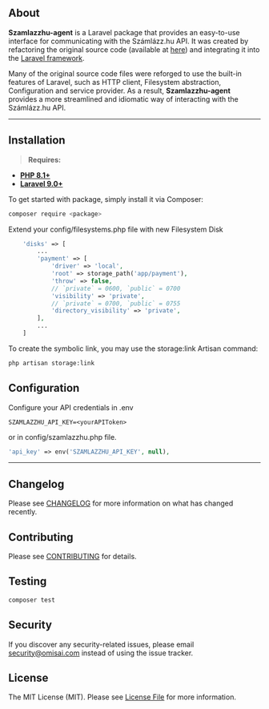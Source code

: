 <!-- TODO: add badges after package got released on Packagist -->
<!-- Badges using https://poser.pugx.org/ -->

## About

**Szamlazzhu-agent** is a Laravel package that provides an easy-to-use interface for communicating with the Számlázz.hu API. It was created by refactoring the original source code (available at [here](https://docs.szamlazz.hu/#php-api/)) and integrating it into the [Laravel framework](https://laravel.com/).

Many of the original source code files were reforged to use the built-in features of Laravel, such as HTTP client, Filesystem abstraction, Configuration and service provider. As a result, **Szamlazzhu-agent** provides a more streamlined and idiomatic way of interacting with the Számlázz.hu API.

---

## Installation

> **Requires:**
- **[PHP 8.1+](https://php.net/releases/)**
- **[Laravel 9.0+](https://github.com/laravel/laravel)**

To get started with package, simply install it via Composer:

<!-- TODO: update after package got released on Packagist -->
``` bash
composer require <package>
```

Extend your config/filesystems.php file with new Filesystem Disk

```php
    'disks' => [
        ...
        'payment' => [
            'driver' => 'local',
            'root' => storage_path('app/payment'),
            'throw' => false,
            // `private` = 0600, `public` = 0700
            'visibility' => 'private',
            // `private` = 0700, `public` = 0755
            'directory_visibility' => 'private',
        ],
        ...
    ]
```

To create the symbolic link, you may use the storage:link Artisan command:
``` bash
php artisan storage:link
```

## Configuration

Configure your API credentials in .env

``` env
SZAMLAZZHU_API_KEY=<yourAPIToken>
```

or in config/szamlazzhu.php file.

``` php
'api_key' => env('SZAMLAZZHU_API_KEY', null),
```

---

## Changelog

Please see [CHANGELOG](CHANGELOG.md) for more information on what has changed recently.

## Contributing

Please see [CONTRIBUTING](CONTRIBUTING.md) for details.

## Testing

``` bash
composer test
```


## Security

If you discover any security-related issues, please email [security@omisai.com](mailto:security@omisai.com) instead of using the issue tracker.


## License

The MIT License (MIT). Please see [License File](LICENSE.md) for more information.